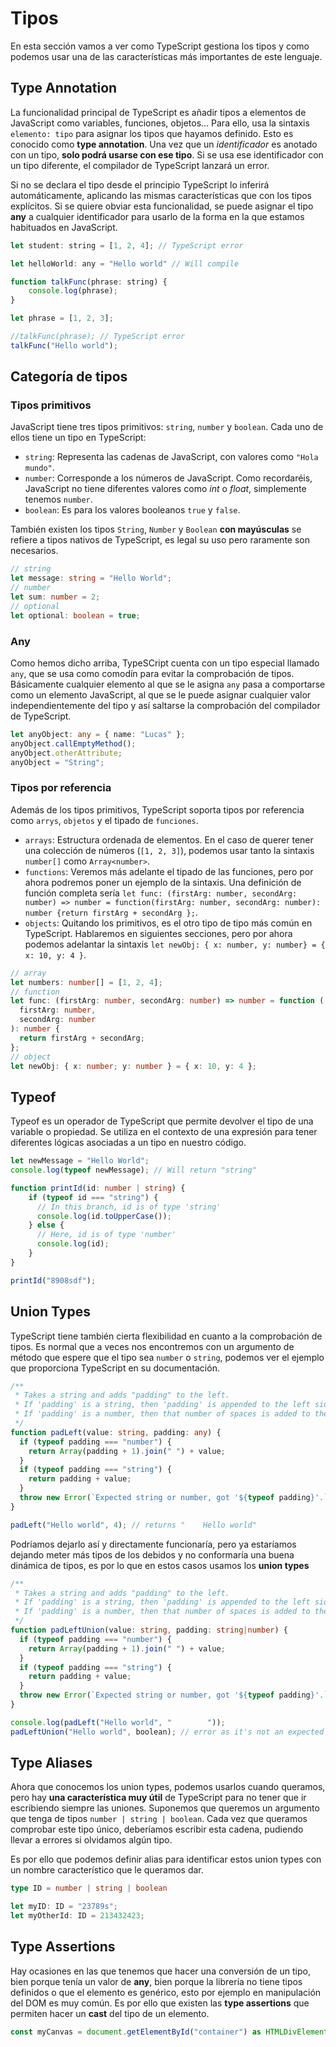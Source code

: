 # Tipos

En esta sección vamos a ver como TypeScript gestiona los tipos y como podemos usar una de las características más importantes de este lenguaje.

## Type Annotation

La funcionalidad principal de TypeScript es añadir tipos a elementos de JavaScript como variables, funciones, objetos... Para ello, usa la sintaxis `elemento: tipo` para asignar los tipos que hayamos definido. Esto es conocido como **type annotation**. Una vez que un *identificador* es anotado con un tipo, **solo podrá usarse con ese tipo**. Si se usa ese identificador con un tipo diferente, el compilador de TypeScript lanzará un error.

Si no se declara el tipo desde el principio TypeScript lo inferirá automáticamente, aplicando las mismas características que con los tipos explícitos. Si se quiere obviar esta funcionalidad, se puede asignar el tipo **any** a cualquier identificador para usarlo de la forma en la que estamos habituados en JavaScript.

```javascript
let student: string = [1, 2, 4]; // TypeScript error

let helloWorld: any = "Hello world" // Will compile

function talkFunc(phrase: string) {
    console.log(phrase);
}

let phrase = [1, 2, 3];

//talkFunc(phrase); // TypeScript error
talkFunc("Hello world");
```

## Categoría de tipos

### Tipos primitivos

JavaScript tiene tres tipos primitivos: `string`, `number` y `boolean`. Cada uno de ellos tiene un tipo en TypeScript:

* `string`: Representa las cadenas de JavaScript, con valores como `"Hola mundo"`.
* `number`: Corresponde a los números de JavaScript. Como recordaréis, JavaScript no tiene diferentes valores como *int* o *float*, simplemente tenemos `number`.
* `boolean`: Es para los valores booleanos `true` y `false`.

También existen los tipos `String`, `Number` y `Boolean` **con mayúsculas** se refiere a tipos nativos de TypeScript, es legal su uso pero raramente son necesarios.

```typescript
// string
let message: string = "Hello World";
// number
let sum: number = 2;
// optional
let optional: boolean = true;
```

### Any

Como hemos dicho arriba, TypeSCript cuenta con un tipo especial llamado `any`, que se usa como comodín para evitar la comprobación de tipos. Básicamente cualquier elemento al que se le asigna `any` pasa a comportarse como un elemento JavaScript, al que se le puede asignar cualquier valor independientemente del tipo y así saltarse la comprobación del compilador de TypeScript.

```typescript
let anyObject: any = { name: "Lucas" };
anyObject.callEmptyMethod();
anyObject.otherAttribute;
anyObject = "String";
```

### Tipos por referencia

Además de los tipos primitivos, TypeScript soporta tipos por referencia como `arrys`, `objetos` y el tipado de `funciones`.

* `arrays`: Estructura ordenada de elementos. En el caso de querer tener una colección de números (`[1, 2, 3]`), podemos usar tanto la sintaxis `number[]` como `Array<number>`.
* `functions`: Veremos más adelante el tipado de las funciones, pero por ahora podremos poner un ejemplo de la sintaxis. Una definición de función completa sería `let func: (firstArg: number, secondArg: number) => number = function(firstArg: number, secondArg: number): number {return firstArg + secondArg };`.
* `objects`: Quitando los primitivos, es el otro tipo de tipo más común en TypeScript. Hablaremos en siguientes secciones, pero por ahora podemos adelantar la sintaxis `let newObj: { x: number, y: number} = { x: 10, y: 4 }`.

```typescript
// array
let numbers: number[] = [1, 2, 4];
// function
let func: (firstArg: number, secondArg: number) => number = function (
  firstArg: number,
  secondArg: number
): number {
  return firstArg + secondArg;
};
// object
let newObj: { x: number; y: number } = { x: 10, y: 4 };
```

## Typeof

Typeof es un operador de TypeScript que permite devolver el tipo de una variable o propiedad. Se utiliza en el contexto de una expresión para tener diferentes lógicas asociadas a un tipo en nuestro código.

```typescript
let newMessage = "Hello World";
console.log(typeof newMessage); // Will return "string"

function printId(id: number | string) {
    if (typeof id === "string") {
      // In this branch, id is of type 'string'
      console.log(id.toUpperCase());
    } else {
      // Here, id is of type 'number'
      console.log(id);
    }
}

printId("8908sdf");
```

## Union Types

TypeScript tiene también cierta flexibilidad en cuanto a la comprobación de tipos. Es normal que a veces nos encontremos con un argumento de método que espere que el tipo sea `number` o `string`, podemos ver el ejemplo que proporciona TypeScript en su documentación.

```typescript
/**
 * Takes a string and adds "padding" to the left.
 * If 'padding' is a string, then 'padding' is appended to the left side.
 * If 'padding' is a number, then that number of spaces is added to the left side.
 */
function padLeft(value: string, padding: any) {
  if (typeof padding === "number") {
    return Array(padding + 1).join(" ") + value;
  }
  if (typeof padding === "string") {
    return padding + value;
  }
  throw new Error(`Expected string or number, got '${typeof padding}'.`);
}

padLeft("Hello world", 4); // returns "    Hello world"
```

Podríamos dejarlo así y directamente funcionaría, pero ya estaríamos dejando meter más tipos de los debidos y no conformaría una buena dinámica de tipos, es por lo que en estos casos usamos los **union types**

```typescript
/**
 * Takes a string and adds "padding" to the left.
 * If 'padding' is a string, then 'padding' is appended to the left side.
 * If 'padding' is a number, then that number of spaces is added to the left side.
 */
function padLeftUnion(value: string, padding: string|number) {
  if (typeof padding === "number") {
    return Array(padding + 1).join(" ") + value;
  }
  if (typeof padding === "string") {
    return padding + value;
  }
  throw new Error(`Expected string or number, got '${typeof padding}'.`);
}

console.log(padLeft("Hello world", "        "));
padLeftUnion("Hello world", boolean); // error as it's not an expected type
```

## Type Aliases

Ahora que conocemos los union types, podemos usarlos cuando queramos, pero hay **una característica muy útil** de TypeScript para no tener que ir escribiendo siempre las uniones. Suponemos que queremos un argumento que tenga de tipos `number | string | boolean`. Cada vez que queramos comprobar este tipo único, deberíamos escribir esta cadena, pudiendo llevar a errores si olvidamos algún tipo.

Es por ello que podemos definir alias para identificar estos union types con un nombre característico que le queramos dar.

```typescript
type ID = number | string | boolean

let myID: ID = "23789s";
let myOtherId: ID = 213432423;
```

## Type Assertions

Hay ocasiones en las que tenemos que hacer una conversión de un tipo, bien porque tenía un valor de **any**, bien porque la librería no tiene tipos definidos o que el elemento es genérico, esto por ejemplo en manipulación del DOM es muy común. Es por ello que existen las **type assertions** que permiten hacer un **cast** del tipo de un elemento.

```typescript
const myCanvas = document.getElementById("container") as HTMLDivElement;
```
